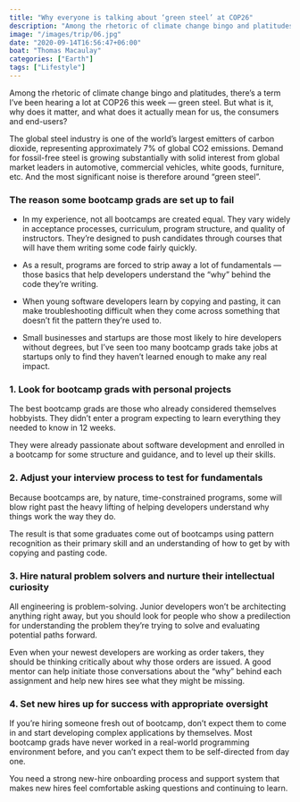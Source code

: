 ```yaml
---
title: "Why everyone is talking about ‘green steel’ at COP26"
description: "Among the rhetoric of climate change bingo and platitudes, there’s a term I’ve been hearing a lot at COP26 this week — green steel. But what is it, why does it matter, and what does it actually mean for us, the consumers and end-users?"
image: "/images/trip/06.jpg"
date: "2020-09-14T16:56:47+06:00"
boat: "Thomas Macaulay"
categories: ["Earth"]
tags: ["Lifestyle"]
---
```


Among the rhetoric of climate change bingo and platitudes, there’s a term I’ve been hearing a lot at COP26 this week — green steel. But what is it, why does it matter, and what does it actually mean for us, the consumers and end-users? 

The global steel industry is one of the world’s largest emitters of carbon dioxide, representing approximately 7% of global CO2 emissions. Demand for fossil-free steel is growing substantially with solid interest from global market leaders in automotive, commercial vehicles, white goods, furniture, etc. And the most significant noise is therefore around “green steel”.

### The reason some bootcamp grads are set up to fail
* In my experience, not all bootcamps are created equal. They vary widely in acceptance processes, curriculum, program structure, and quality of instructors. They’re designed to push candidates through courses that will have them writing some code fairly quickly.

* As a result, programs are forced to strip away a lot of fundamentals — those basics that help developers understand the “why” behind the code they’re writing.

* When young software developers learn by copying and pasting, it can make troubleshooting difficult when they come across something that doesn’t fit the pattern they’re used to.

* Small businesses and startups are those most likely to hire developers without degrees, but I’ve seen too many bootcamp grads take jobs at startups only to find they haven’t learned enough to make any real impact.

### 1. Look for bootcamp grads with personal projects
The best bootcamp grads are those who already considered themselves hobbyists. They didn’t enter a program expecting to learn everything they needed to know in 12 weeks.

They were already passionate about software development and enrolled in a bootcamp for some structure and guidance, and to level up their skills.

### 2. Adjust your interview process to test for fundamentals
Because bootcamps are, by nature, time-constrained programs, some will blow right past the heavy lifting of helping developers understand why things work the way they do.

The result is that some graduates come out of bootcamps using pattern recognition as their primary skill and an understanding of how to get by with copying and pasting code.

### 3. Hire natural problem solvers and nurture their intellectual curiosity
All engineering is problem-solving. Junior developers won’t be architecting anything right away, but you should look for people who show a predilection for understanding the problem they’re trying to solve and evaluating potential paths forward.

Even when your newest developers are working as order takers, they should be thinking critically about why those orders are issued. A good mentor can help initiate those conversations about the “why” behind each assignment and help new hires see what they might be missing.

### 4. Set new hires up for success with appropriate oversight
If you’re hiring someone fresh out of bootcamp, don’t expect them to come in and start developing complex applications by themselves. Most bootcamp grads have never worked in a real-world programming environment before, and you can’t expect them to be self-directed from day one.

You need a strong new-hire onboarding process and support system that makes new hires feel comfortable asking questions and continuing to learn.
